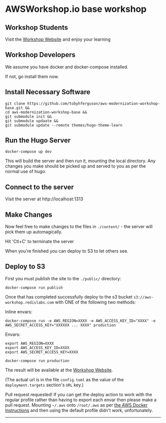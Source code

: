 
# AWSWorkshop.io base workshop 
## Workshop Students
Visit the [Workshop Website] and enjoy your learning

## Workshop Developers
We assume you have docker and docker-compose installed.

If not, go install them now. 

## Install Necessary Software 

```
git clone https://github.com/tobyhferguson/aws-modernization-workshop-base.git &&
cd aws-modernization-workshop-base &&
git submodule init &&
git submodule updaate &&
git submodule update --remote themes/hugo-theme-learn
```

## Run the Hugo Server
`docker-compose up dev`

This will build the server and then run it, mounting the local directory. Any changes you make should be picked up and served to you as per the normal use of hugo.

## Connect to the server
Visit the server at http://localhost:1313


## Make Changes
Now feel free to make changes to the files in `./content/` - the server will pick them up automagically.

Hit 'Ctl+C' to terminate the server 

When you're finished you can deploy to S3 to let others see.

## Deploy to S3
First you must publish the site to the `./public/` directory:

```
docker-compose run publish
```

Once that has completed successfully deploy to the s3 bucket `s3://aws-workshop.redislabs.com` with ONE of the following two methods:

Inline envars:
```
docker-compose run -e AWS_REGION=XXXX -e AWS_ACCESS_KEY_ID="XXXX" -e AWS_SECRET_ACCESS_KEY="XXXXXX ... XXXX" production
```

Envars:
```
export AWS_REGION=XXXX
export AWS_ACCESS_KEY_ID=XXXX
export AWS_SECRET_ACCESS_KEY=XXXX

docker-compose run production
```


The result will be available at the [Workshop Website].

(The actual url is in the file `config.toml` as the value of the `deployment.targets` section's `URL` key.)

Pull request requested! If you can get the deploy action to work with the regular profile rather than having to export each envar then please make a pull request. Mounting `~/.aws` onto `/root/.aws` as per [the AWS Docker Instructions](https://docs.aws.amazon.com/cli/latest/userguide/install-cliv2-docker.html) and then using the default profile didn't work, unfortunately.


----------
[Workshop Website]: https://s3.amazonaws.com/aws-workshop.redislabs.com/index.html
